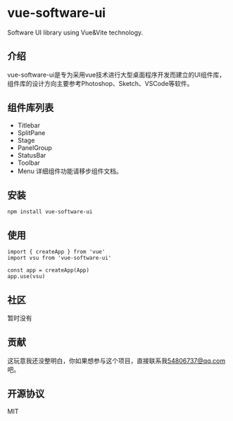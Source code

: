 # vue-software-ui

Software UI library using Vue&amp;Vite technology.

## 介绍

vue-software-ui是专为采用vue技术进行大型桌面程序开发而建立的UI组件库，组件库的设计方向主要参考Photoshop、Sketch、VSCode等软件。

## 组件库列表

- Titlebar
- SplitPane
- Stage
- PanelGroup
- StatusBar
- Toolbar
- Menu
详细组件功能请移步组件文档。

## 安装

```
npm install vue-software-ui
```

## 使用

```
import { createApp } from 'vue'
import vsu from 'vue-software-ui'

const app = createApp(App)
app.use(vsu)

```

## 社区

暂时没有

## 贡献

这玩意我还没整明白，你如果想参与这个项目，直接联系我<54806737@qq.com>吧。

## 开源协议

MIT
